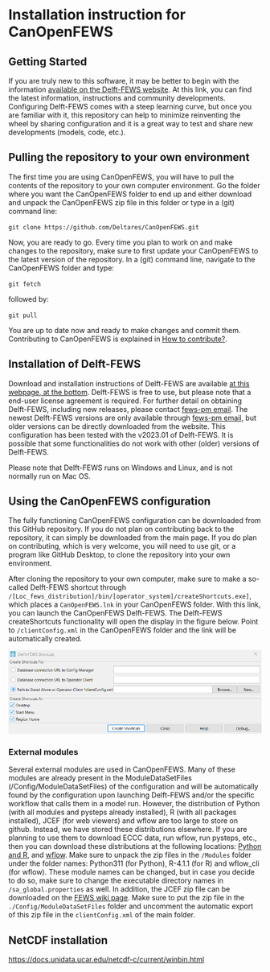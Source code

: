 # Installation instruction for CanOpenFEWS
## Getting Started

If you are truly new to this software, it may be better to begin with the information [available on the Delft-FEWS website](https://oss.deltares.nl/web/delft-fews). At this link, you can find the latest information, instructions and community developments. Configuring Delft-FEWS comes with a steep learning curve, but once you are familiar with it, this repository can help to minimize reinventing the wheel by sharing configuration and it is a great way to test and share new developments (models, code, etc.).

## Pulling the repository to your own environment

The first time you are using CanOpenFEWS, you will have to pull the contents of the repository to your own computer environment. Go the folder where you want the CanOpenFEWS folder to end up and either download and unpack the CanOpenFEWS zip file in this folder or type in a (git) command line:

`git clone https://github.com/Deltares/CanOpenFEWS.git`

Now, you are ready to go. Every time you plan to work on and make changes to the repository, make sure to first update your CanOpenFEWS to the latest version of the repository. In a (git) command line, navigate to the CanOpenFEWS folder and type:

`git fetch`

followed by:

`git pull`

You are up to date now and ready to make changes and commit them. Contributing to CanOpenFEWS is explained in [How to contribute?](https://github.com/Deltares/CanOpenFEWS).

## Installation of Delft-FEWS

Download and installation instructions of Delft-FEWS are available [at this webpage, at the bottom](https://oss.deltares.nl/web/delft-fews/about-delft-fews). Delft-FEWS is free to use, but please note that a end-user license agreement is required. For further detail on obtaining Delft-FEWS, including new releases, please contact [fews-pm email](fews-pm@deltares.nl). The newest Delft-FEWS versions are only available through [fews-pm email](fews-pm@deltares.nl), but older versions can be directly downloaded from the website. This configuration has been tested with the v2023.01 of Delft-FEWS. It is possible that some functionalities do not work with other (older) versions of Delft-FEWS.

Please note that Delft-FEWS runs on Windows and Linux, and is not normally run on Mac OS.

## Using the CanOpenFEWS configuration

The fully functioning CanOpenFEWS configuration can be downloaded from this GitHub repository. If you do not plan on contributing back to the repository, it can simply be downloaded from the main page. If you do plan on contributing, which is very welcome, you will need to use git, or a program like GitHub Desktop, to clone the repository into your own environment.

After cloning the repository to your own computer, make sure to make a so-called Delft-FEWS shortcut through `/[Loc_fews_distribution]/bin/[operator_system]/createShortcuts.exe]`, which places a `CanOpenFEWS.lnk` in your CanOpenFEWS folder. With this link, you can launch the CanOpenFEWS Delft-FEWS. The Delft-FEWS createShortcuts functionality will open the display in the figure below. Point to `/clientConfig.xml` in the CanOpenFEWS folder and the link will be automatically created. 

![createShortcuts_example](/docs/Delft-FEWS_Shortcuts.png)


### External modules
Several external modules are used in CanOpenFEWS. Many of these modules are already present in the ModuleDataSetFiles (/Config/ModuleDataSetFiles) of the configuration and will be automatically found by the configuration upon launching Delft-FEWS and/or the specific workflow that calls them in a model run. However, the distribution of Python (with all modules and pysteps already installed), R (with all packages installed), JCEF (for web viewers) and wflow are too large to store on github. Instead, we have stored these distributions elsewhere. If you are planning to use them to download ECCC data, run wflow, run pysteps, etc., then you can download these distributions at the following locations: [Python and R](https://zenodo.org/doi/10.5281/zenodo.10369454), and [wflow](https://download.deltares.nl/en/wflow). Make sure to unpack the zip files in the `/Modules` folder under the folder names: Python311 (for Python), R-4.1.1 (for R) and wflow_cli (for wflow). These module names can be changed, but in case you decide to do so, make sure to change the executable directory names in `/sa_global.properties` as well. In addition, the JCEF zip file can be downloaded on the [FEWS wiki page](https://publicwiki.deltares.nl/display/FEWSDOC/24+Web+Browser+Display). Make sure to put the zip file in the `./Config/ModuleDataSetFiles` folder and uncomment the automatic export of this zip file in the `clientConfig.xml` of the main folder.


## NetCDF installation

https://docs.unidata.ucar.edu/netcdf-c/current/winbin.html
